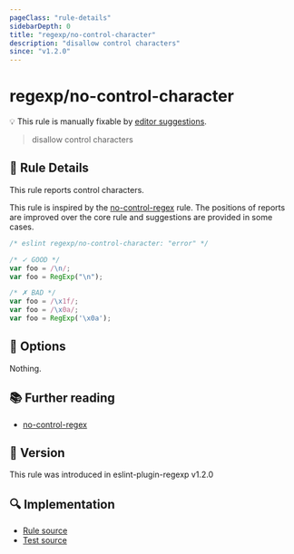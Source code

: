 ```yaml
---
pageClass: "rule-details"
sidebarDepth: 0
title: "regexp/no-control-character"
description: "disallow control characters"
since: "v1.2.0"
---
```

# regexp/no-control-character

💡 This rule is manually fixable by [editor suggestions](https://eslint.org/docs/developer-guide/working-with-rules#providing-suggestions).

<!-- end auto-generated rule header -->

> disallow control characters

## :book: Rule Details

This rule reports control characters.

This rule is inspired by the [no-control-regex] rule. The positions of reports are improved over the core rule and suggestions are provided in some cases.

<eslint-code-block>

```js
/* eslint regexp/no-control-character: "error" */

/* ✓ GOOD */
var foo = /\n/;
var foo = RegExp("\n");

/* ✗ BAD */
var foo = /\x1f/;
var foo = /\x0a/;
var foo = RegExp('\x0a');
```

</eslint-code-block>

## :wrench: Options

Nothing.

## :books: Further reading

- [no-control-regex]

[no-control-regex]: https://eslint.org/docs/rules/no-control-regex

## :rocket: Version

This rule was introduced in eslint-plugin-regexp v1.2.0

## :mag: Implementation

- [Rule source](https://github.com/ota-meshi/eslint-plugin-regexp/blob/master/lib/rules/no-control-character.ts)
- [Test source](https://github.com/ota-meshi/eslint-plugin-regexp/blob/master/tests/lib/rules/no-control-character.ts)
